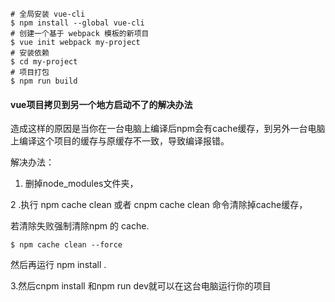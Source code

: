 ```bas
# 全局安装 vue-cli
$ npm install --global vue-cli
# 创建一个基于 webpack 模板的新项目
$ vue init webpack my-project
# 安装依赖
$ cd my-project
# 项目打包
$ npm run build
```

#### vue项目拷贝到另一个地方启动不了的解决办法
造成这样的原因是当你在一台电脑上编译后npm会有cache缓存，到另外一台电脑上编译这个项目的缓存与原缓存不一致，导致编译报错。

解决办法：

1. 删掉node_modules文件夹，

2 .执行 npm cache clean 或者  cnpm cache clean 命令清除掉cache缓存，

若清除失败强制清除npm 的 cache. 
```base
$ npm cache clean --force  
```
然后再运行 npm install .

3.然后cnpm install 和npm run dev就可以在这台电脑运行你的项目
